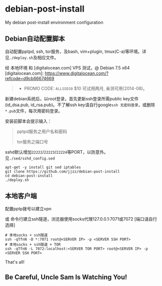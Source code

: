 debian-post-install
===================

My debian post-install environment configuration

## Debian自动配置脚本 ##

自动配置pptpd, ssh, tor服务，及bash, vim+plugin, tmux(C-a)等环境。详见`./deploy.sh`及相应文件。

 经 本地环境 和 [digitalocean.com] VPS 测试，@ Debian 7.5 x64
[digitalocean.com]: https://www.digitalocean.com/?refcode=d9cb66674669

> - PROMO CODE: `ALLSSD10` $10 可试用两月, 亲测可用(2014-08)。

新建debian系统后，以root登录，首先更新ssh登录所需public key文件(id_dsa.pub, id_rsa.pub)。不了解ssh key请自行google`ssh 无密码登录`，或删除`*.pub`文件，每次用密码登录。

安装前脚本会提示输入：

> pptpd服务之用户名和密码
>
> tor服务之端口号

sshd默认增加`22222`/`22223`/`22224`等PORT，以防意外。见`./sed/sshd_config.sed`

```
apt-get -y install git sed iptables
git clone https://github.com/jjzz/debian-post-install
cd debian-post-install
./deploy.sh
```

## 本地客户端 ##

配置pptp拨号以建立vpn

或 命令行建立ssh隧道，浏览器使用socks代理127.0.0.1:7071或7072 [端口请自行选择]

```
# 本地socks + ssh隧道
ssh -qTfnN -D *:7071 root@<SERVER IP> -p <SERVER SSH PORT>
# 本地socks + ssh隧道 + TOR
ssh -qTfnN -L 7072:localhost:<SERVER TOR PORT> root@<SERVER IP> -p <SERVER SSH PORT>
```

That's all!

## Be Careful, Uncle Sam Is Watching You! ##
